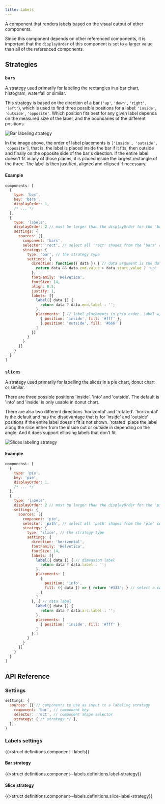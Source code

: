 ```yaml
---
title: Labels
---
```


A component that renders labels based on the visual output of other components.

Since this component depends on other referenced components, it is important that the `displayOrder` of this component is set to a larger value than all of the referenced components.

## Strategies

### `bars`

A strategy used primarily for labeling the rectangles in a bar chart, histogram, waterfall or similar.

This strategy is based on the direction of a bar (`'up'`, `'down'`, `'right'`, `'left'`), which is used to find three possible positions for a label: `'inside'`, `'outside'`, `'opposite'`. Which position fits best for any given label depends on the measured size of the label, and the boundaries of the different positions.

![Bar labeling strategy](/img/bar-labels.png)

In the image above, the order of label placements is `['inside', 'outside', 'opposite'`], that is, the label is placed inside the bar if it fits, then outside and finally on the opposite side of the bar's direction. If the entire label doesn't fit in any of those places, it is placed inside the largest rectangle of the three.
The label is then justified, aligned and ellipsed if necessary.

#### Example

```js
components: [
  {
    type: 'box',
    key: 'bars',
    displayOrder: 1,
    /* ... */
  },
  {
    type: 'labels',
    displayOrder: 2 // must be larger than the displayOrder for the 'bars' component
    settings: {
      sources: [{
        component: 'bars',
        selector: 'rect', // select all 'rect' shapes from the 'bars' component
        strategy: {
          type: 'bar', // the strategy type
          settings: {
            direction: function({ data }) { // data argument is the data bound to the shape in the referenced component
              return data && data.end.value > data.start.value ? 'up' : 'down'
            },
            fontFamily: 'Helvetica',
            fontSize: 14,
            align: 0.5,
            justify: 1,
            labels: [{
              label({ data }) {
                return data ? data.end.label : '';
              },
              placements: [ // label placements in prio order. Label will be placed in the first place it fits into
                { position: 'inside', fill: '#fff' },
                { position: 'outside', fill: '#666' }
              ]
            }]
          }
        }
      }]
    }
  }
]
```

### `slices`

A strategy used primarily for labelling the slices in a pie chart, donut chart or similar.

There are three possible positions 'inside', 'into' and 'outside'.
The default is 'into' and 'inside' is only usable in donut chart.

There are also two different directions 'horizontal' and 'rotated'.
'horizontal' is the default and has the disadvantage that is for 'inside' and 'outside' positions if the entire label doesn't fit is not shown.
'rotated' place the label along the slice either from the inside out or outside in depending on the angle. And it does support ellipsing labels that don't fit.

![Slices labeling strategy](/img/slice-labels.png)

#### Example

```js
componenst: [
  {
    type: 'pie',
    key: 'pie',
    displayOrder: 1,
    /* ... */
  },
  {
    type: 'labels',
    displayOrder: 2 // must be larger than the displayOrder for the 'pie' component
    settings: {
      sources: [{
        component: 'pie',
        selector: 'path', // select all 'path' shapes from the 'pie' component
        strategy: {
          type: 'slice', // the strategy type
          settings: {
            direction: 'horizontal',
            fontFamily: 'Helvetica',
            fontSize: 14,
            labels: [{
              label({ data }) { // dimension label
                return data ? data.label : '';
              },
              placements: [
                {
                  position: 'info',
                  fill: ({ data }) => { return '#333'; } // select a color contrasting the containing slice
                }
              ]
            }, { // data label
              label({ data }) {
                return data ? data.arc.label : '';
              },
              placements: [
                { position: 'inside', fill: '#fff' }
              ]
            } ]
          }
        }
      }]
    }
  }
]
```

## API Reference

### Settings

```js
settings: {
  sources: [{ // components to use as input to a labeling strategy
    component: 'bar', // component key
    selector: 'rect', // component shape selector
    strategy: { /* strategy */ }, 
  }],
}
```

### Labels settings

{{>struct definitions.component--labels}}

#### Bar strategy

{{>struct definitions.component--labels.definitions.label-strategy}}

#### Slice strategy

{{>struct definitions.component--labels.definitions.slice-label-strategy}}